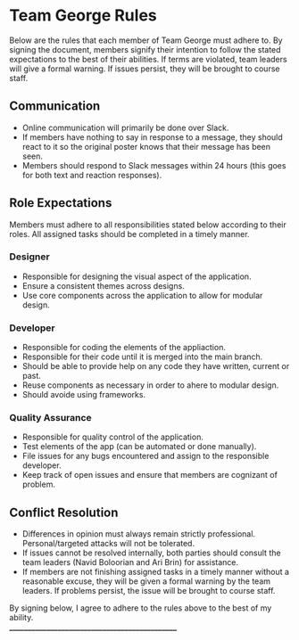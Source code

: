 # Team George Rules
Below are the rules that each member of Team George must adhere to. By signing the document, members signify their intention to follow the stated expectations to the best of their abilities. If terms are violated, team leaders will give a formal warning. If issues persist, they will be brought to course staff.

## Communication
- Online communication will primarily be done over Slack.
- If members have nothing to say in response to a message, they should react to it so the original poster knows that their message has been seen.
- Members should respond to Slack messages within 24 hours (this goes for both text and reaction responses).

## Role Expectations
Members must adhere to all responsibilities stated below according to their roles. All assigned tasks should be completed in a timely manner.

### Designer
- Responsible for designing the visual aspect of the application.
- Ensure a consistent themes across designs.
- Use core components across the application to allow for modular design.

### Developer
- Responsible for coding the elements of the appliaction.
- Responsible for their code until it is merged into the main branch.
- Should be able to provide help on any code they have written, current or past.
- Reuse components as necessary in order to ahere to modular design.
- Should avoide using frameworks.

### Quality Assurance
- Responsible for quality control of the application.
- Test elements of the app (can be automated or done manually).
- File issues for any bugs encountered and assign to the responsible developer.
- Keep track of open  issues and ensure that members are cognizant of problem.

## Conflict Resolution
- Differences in opinion must always remain strictly professional. Personal/targeted attacks will not be tolerated.
- If issues cannot be resolved internally, both parties should consult the team leaders (Navid Boloorian and Ari Brin) for assistance.
- If members are not finishing assigned tasks in a timely manner without a reasonable excuse, they will be given a formal warning by the team leaders. If problems persist, the issue will be brought to course staff.

By signing below, I agree to adhere to the rules above to the best of my ability.<br>
**_____________________________________________**
